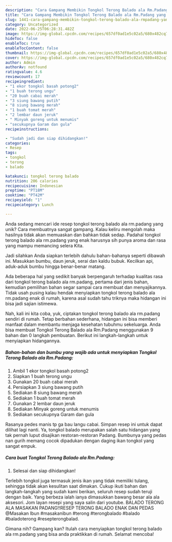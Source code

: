 ```yaml
---
description: "Cara Gampang Membikin Tongkol Terong Balado ala Rm.Padang yang Bisa Manjain Lidah"
title: "Cara Gampang Membikin Tongkol Terong Balado ala Rm.Padang yang Bisa Manjain Lidah"
slug: 1441-cara-gampang-membikin-tongkol-terong-balado-ala-rmpadang-yang-bisa-manjain-lidah
category: Uncategorized
date: 2022-06-25T06:28:31.482Z
image: https://img-global.cpcdn.com/recipes/657df0ad1e5c02a5/680x482cq70/tongkol-terong-balado-ala-rmpadang-foto-resep-utama.jpg
hideToc: false
enableToc: true
enableTocContent: false
thumbnail: https://img-global.cpcdn.com/recipes/657df0ad1e5c02a5/680x482cq70/tongkol-terong-balado-ala-rmpadang-foto-resep-utama.jpg
cover: https://img-global.cpcdn.com/recipes/657df0ad1e5c02a5/680x482cq70/tongkol-terong-balado-ala-rmpadang-foto-resep-utama.jpg
author: Admin
authorAv: notfound
ratingvalue: 4.6
reviewcount: 17
recipeingredient:
- "1 ekor tongkol basah potong2"
- "1 buah terong ungu"
- "20 buah cabai merah"
- "3 siung bawang putih"
- "8 siung bawang merah"
- "1 buah tomat merah"
- "2 lembar daun jeruk"
- " Minyak goreng untuk menumis"
- "secukupnya Garam dan gula"
recipeinstructions:

- "Sudah jadi dan siap dihidangkan!"
categories:
- Resep
tags:
- tongkol
- terong
- balado

katakunci: tongkol terong balado 
nutrition: 206 calories
recipecuisine: Indonesian
preptime: "PT18M"
cooktime: "PT42M"
recipeyield: "1"
recipecategory: Lunch

---
```





Anda sedang mencari ide resep tongkol terong balado ala rm.padang yang unik? Cara membuatnya sangat gampang. Kalau keliru mengolah maka hasilnya tidak akan memuaskan dan bahkan tidak sedap. Padahal tongkol terong balado ala rm.padang yang enak harusnya sih punya aroma dan rasa yang mampu memancing selera Kita.





Jadi silahkan Anda siapkan terlebih dahulu bahan-bahanya seperti dibawah ini. Masukkan bumbu, daun jeruk, serai dan kaldu bubuk. Kecilkan api, aduk-aduk bumbu hingga benar-benar matang.

Ada beberapa hal yang sedikit banyak berpengaruh terhadap kualitas rasa dari tongkol terong balado ala rm.padang, pertama dari jenis bahan, kemudian pemilihan bahan segar sampai cara membuat dan menyajikannya. Tidak usah pusing kalau hendak menyiapkan tongkol terong balado ala rm.padang enak di rumah, karena asal sudah tahu triknya maka hidangan ini bisa jadi sajian istimewa.






Nah, kali ini kita coba, yuk, ciptakan tongkol terong balado ala rm.padang sendiri di rumah. Tetap berbahan sederhana, hidangan ini bisa memberi manfaat dalam membantu menjaga kesehatan tubuhmu sekeluarga. Anda bisa membuat Tongkol Terong Balado ala Rm.Padang menggunakan 9 bahan dan 0 langkah pembuatan. Berikut ini langkah-langkah untuk menyiapkan hidangannya.

<!--inarticleads1-->

##### Bahan-bahan dan bumbu yang wajib ada untuk menyiapkan Tongkol Terong Balado ala Rm.Padang:

1. Ambil 1 ekor tongkol basah potong2
1. Siapkan 1 buah terong ungu
1. Gunakan 20 buah cabai merah
1. Persiapkan 3 siung bawang putih
1. Sediakan 8 siung bawang merah
1. Sediakan 1 buah tomat merah
1. Gunakan 2 lembar daun jeruk
1. Sediakan  Minyak goreng untuk menumis
1. Sediakan secukupnya Garam dan gula


Rasanya pedes manis tp ga bau langu cabai. Simpan resep ini untuk dapat dilihat lagi nanti. Ya, tongkol balado merupakan salah satu hidangan yang tak pernah luput disajikan restoran-restoran Padang. Bumbunya yang pedas nan gurih memang cocok dipadukan dengan daging ikan tongkol yang sangat empuk. 

<!--inarticleads2-->

##### Cara buat Tongkol Terong Balado ala Rm.Padang:


1. Selesai dan siap dihidangkan!

Terlebih tongkol juga termasuk jenis ikan yang tidak memiliki tulang, sehingga tidak akan kesulitan saat dimakan. Cukup ikuti bahan dan langkah-langkah yang sudah kami berikan, seluruh resep sudah teruji dengan baik. Yang berbeza ialah ianya dimasukkan bawang besar ala ala aksesori. Jom layan resepi yang saya salin dari youtube. BALADO TERONG ALA MASAKAN PADANG‼️RESEP TERONG BALADO ENAK DAN PEDAS @Masakan Ibun #masakanibun #terong #terongbalado #balado #baladoterong #resepterongbalad. 

Gimana nih? Gampang kan? Itulah cara menyiapkan tongkol terong balado ala rm.padang yang bisa anda praktikkan di rumah. Selamat mencoba!
